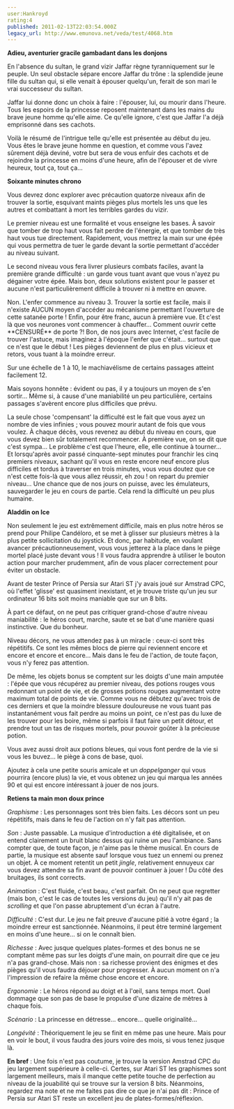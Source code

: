 ```yaml
---
user:Hankroyd
rating:4
published: 2011-02-13T22:03:54.000Z
legacy_url: http://www.emunova.net/veda/test/4068.htm
---
```

**Adieu, aventurier gracile gambadant dans les donjons**  

   

En l'absence du sultan, le grand vizir Jaffar règne tyranniquement sur le peuple. Un seul obstacle sépare encore Jaffar du trône : la splendide jeune fille du sultan qui, si elle venait à épouser quelqu'un, ferait de son mari le vrai successeur du sultan.  

Jaffar lui donne donc un choix à faire : l'épouser, lui, ou mourir dans l'heure. Tous les espoirs de la princesse reposent maintenant dans les mains du brave jeune homme qu'elle aime. Ce qu'elle ignore, c'est que Jaffar l'a déjà emprisonné dans ses cachots.  

   

Voilà le résumé de l'intrigue telle qu'elle est présentée au début du jeu. Vous êtes le brave jeune homme en question, et comme vous l'avez sûrement déjà deviné, votre but sera de vous enfuir des cachots et de rejoindre la princesse en moins d'une heure, afin de l'épouser et de vivre heureux, tout ça, tout ça...  

   

   

**Soixante minutes chrono**  

   

Vous devrez donc explorer avec précaution quatorze niveaux afin de trouver la sortie, esquivant maints pièges plus mortels les uns que les autres et combattant à mort les terribles gardes du vizir.  

   

Le premier niveau est une formalité et vous enseigne les bases. À savoir que tomber de trop haut vous fait perdre de l'énergie, et que tomber de très haut vous tue directement. Rapidement, vous mettrez la main sur une épée qui vous permettra de tuer le garde devant la sortie permettant d'accéder au niveau suivant.  

Le second niveau vous fera livrer plusieurs combats faciles, avant la première grande difficulté : un garde vous tuant avant que vous n'ayez pu dégainer votre épée. Mais bon, deux solutions existent pour le passer et aucune n'est particulièrement difficile à trouver ni à mettre en œuvre.  

Non. L'enfer commence au niveau 3\. Trouver la sortie est facile, mais il n'existe AUCUN moyen d'accéder au mécanisme permettant l'ouverture de cette satanée porte ! Enfin, pour être franc, aucun à première vue. Et c'est là que vos neurones vont commencer à chauffer... Comment ouvrir cette \*\*CENSURÉ\*\* de porte ?! Bon, de nos jours avec Internet, c'est facile de trouver l'astuce, mais imaginez à l'époque l'enfer que c'était... surtout que ce n'est que le début ! Les pièges deviennent de plus en plus vicieux et retors, vous tuant à la moindre erreur.  

Sur une échelle de 1 à 10, le machiavélisme de certains passages atteint facilement 12\.  

Mais soyons honnête : évident ou pas, il y a toujours un moyen de s'en sortir... Même si, à cause d'une maniabilité un peu particulière, certains passages s'avèrent encore plus difficiles que prévu.  

La seule chose 'compensant' la difficulté est le fait que vous ayez un nombre de vies infinies ; vous pouvez mourir autant de fois que vous voulez. À chaque décès, vous revenez au début du niveau en cours, que vous devez bien sûr totalement recommencer. À première vue, on se dit que c'est sympa... Le problème c'est que l'heure, elle, elle continue à tourner... Et lorsqu'après avoir passé cinquante-sept minutes pour franchir les cinq premiers niveaux, sachant qu'il vous en reste encore neuf encore plus difficiles et tordus à traverser en trois minutes, vous vous doutez que ce n'est cette fois-là que vous allez réussir, eh zou ! on repart du premier niveau... Une chance que de nos jours on puisse, avec les émulateurs, sauvegarder le jeu en cours de partie. Cela rend la difficulté un peu plus humaine.  

   

   

**Aladdin on Ice**  

   

Non seulement le jeu est extrêmement difficile, mais en plus notre héros se prend pour Philipe Candéloro, et se met à glisser sur plusieurs mètres à la plus petite sollicitation du joystick. Et donc, par habitude, en voulant avancer précautionneusement, vous vous jetterez à la place dans le piège mortel placé juste devant vous ! Il vous faudra apprendre à utiliser le bouton action pour marcher prudemment, afin de vous placer correctement pour éviter un obstacle.  

Avant de tester Prince of Persia sur Atari ST j'y avais joué sur Amstrad CPC, où l'effet 'glisse' est quasiment inexistant, et je trouve triste qu'un jeu sur ordinateur 16 bits soit moins maniable que sur un 8 bits.  

À part ce défaut, on ne peut pas critiquer grand-chose d'autre niveau maniabilité : le héros court, marche, saute et se bat d'une manière quasi instinctive. Que du bonheur.  

Niveau décors, ne vous attendez pas à un miracle : ceux-ci sont très répétitifs. Ce sont les mêmes blocs de pierre qui reviennent encore et encore et encore et encore... Mais dans le feu de l'action, de toute façon, vous n'y ferez pas attention.  

De même, les objets bonus se comptent sur les doigts d'une main amputée : l'épée que vous récupérez au premier niveau, des potions rouges vous redonnant un point de vie, et de grosses potions rouges augmentant votre maximum total de points de vie. Comme vous ne débutez qu'avec trois de ces derniers et que la moindre blessure douloureuse ne vous tuant pas instantanément vous fait perdre au moins un point, ce n'est pas du luxe de les trouver pour les boire, même si parfois il faut faire un petit détour, et prendre tout un tas de risques mortels, pour pouvoir goûter à la précieuse potion.  

Vous avez aussi droit aux potions bleues, qui vous font perdre de la vie si vous les buvez... le piège à cons de base, quoi.  

Ajoutez à cela une petite souris amicale et un _doppelganger_ qui vous pourrira (encore plus) la vie, et vous obtenez un jeu qui marqua les années 90 et qui est encore intéressant à jouer de nos jours.  

   

   

**Retiens ta main mon doux prince**  

   

_Graphisme_ : Les personnages sont très bien faits. Les décors sont un peu répétitifs, mais dans le feu de l'action on n'y fait pas attention.  

   

_Son_ : Juste passable. La musique d'introduction a été digitalisée, et on entend clairement un bruit blanc dessus qui ruine un peu l'ambiance. Sans compter que, de toute façon, je n'aime pas le thème musical. En cours de partie, la musique est absente sauf lorsque vous tuez un ennemi ou prenez un objet. À ce moment retentit un petit _jingle_, relativement ennuyeux car vous devez attendre sa fin avant de pouvoir continuer à jouer ! Du côté des bruitages, ils sont corrects.  

   

_Animation_ : C'est fluide, c'est beau, c'est parfait. On ne peut que regretter (mais bon, c'est le cas de toutes les versions du jeu) qu'il n'y ait pas de _scrolling_ et que l'on passe abruptement d'un écran à l'autre.  

   

_Difficulté_ : C'est dur. Le jeu ne fait preuve d'aucune pitié à votre égard ; la moindre erreur est sanctionnée. Néanmoins, il peut être terminé largement en moins d'une heure... si on le connaît bien.  

   

_Richesse_ : Avec jusque quelques plates-formes et des bonus ne se comptant même pas sur les doigts d'une main, on pourrait dire que ce jeu n'a pas grand-chose. Mais non : sa richesse provient des énigmes et des pièges qu'il vous faudra déjouer pour progresser. À aucun moment on n'a l'impression de refaire la même chose encore et encore.  

   

_Ergonomie_ : Le héros répond au doigt et à l'œil, sans temps mort. Quel dommage que son pas de base le propulse d'une dizaine de mètres à chaque fois.  

   

_Scénario_ : La princesse en détresse... encore... quelle originalité...  

   

_Longévité_ : Théoriquement le jeu se finit en même pas une heure. Mais pour en voir le bout, il vous faudra des jours voire des mois, si vous tenez jusque là.  

   

   

**En bref** : Une fois n'est pas coutume, je trouve la version Amstrad CPC du jeu largement supérieure à celle-ci. Certes, sur Atari ST les graphismes sont largement meilleurs, mais il manque cette petite touche de perfection au niveau de la jouabilité qui se trouve sur la version 8 bits. Néanmoins, regardez ma note et ne me faites pas dire ce que je n'ai pas dit : Prince of Persia sur Atari ST reste un excellent jeu de plates-formes/réflexion.